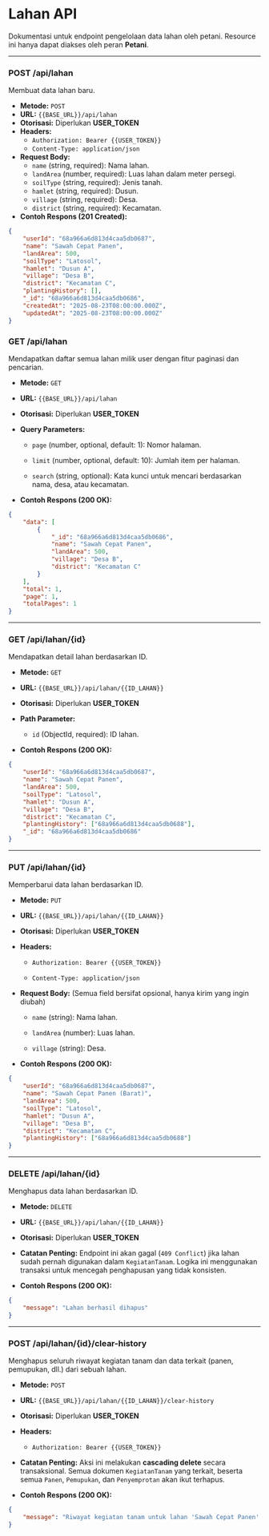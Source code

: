 # Lahan API
Dokumentasi untuk endpoint pengelolaan data lahan oleh petani. Resource ini hanya dapat diakses oleh peran **Petani**.

---

### POST /api/lahan
Membuat data lahan baru.

- **Metode:** `POST`
- **URL:** `{{BASE_URL}}/api/lahan`
- **Otorisasi:** Diperlukan **USER_TOKEN**
- **Headers:**
    - `Authorization: Bearer {{USER_TOKEN}}`
    - `Content-Type: application/json`
- **Request Body:**
    - `name` (string, required): Nama lahan.
    - `landArea` (number, required): Luas lahan dalam meter persegi.
    - `soilType` (string, required): Jenis tanah.
    - `hamlet` (string, required): Dusun.
    - `village` (string, required): Desa.
    - `district` (string, required): Kecamatan.
- **Contoh Respons (201 Created):**
```json
{
    "userId": "68a966a6d813d4caa5db0687",
    "name": "Sawah Cepat Panen",
    "landArea": 500,
    "soilType": "Latosol",
    "hamlet": "Dusun A",
    "village": "Desa B",
    "district": "Kecamatan C",
    "plantingHistory": [],
    "_id": "68a966a6d813d4caa5db0686",
    "createdAt": "2025-08-23T08:00:00.000Z",
    "updatedAt": "2025-08-23T08:00:00.000Z"
}
```

### GET /api/lahan

Mendapatkan daftar semua lahan milik user dengan fitur paginasi dan pencarian.

-   **Metode:** `GET`

-   **URL:** `{{BASE_URL}}/api/lahan`

-   **Otorisasi:** Diperlukan **USER_TOKEN**

-   **Query Parameters:**

    -   `page` (number, optional, default: 1): Nomor halaman.

    -   `limit` (number, optional, default: 10): Jumlah item per halaman.

    -   `search` (string, optional): Kata kunci untuk mencari berdasarkan nama, desa, atau kecamatan.

-   **Contoh Respons (200 OK):**



```JSON
{
    "data": [
        {
            "_id": "68a966a6d813d4caa5db0686",
            "name": "Sawah Cepat Panen",
            "landArea": 500,
            "village": "Desa B",
            "district": "Kecamatan C"
        }
    ],
    "total": 1,
    "page": 1,
    "totalPages": 1
}

```

* * * * *

### GET /api/lahan/{id}

Mendapatkan detail lahan berdasarkan ID.

-   **Metode:** `GET`

-   **URL:** `{{BASE_URL}}/api/lahan/{{ID_LAHAN}}`

-   **Otorisasi:** Diperlukan **USER_TOKEN**

-   **Path Parameter:**

    -   `id` (ObjectId, required): ID lahan.

-   **Contoh Respons (200 OK):**



```JSON
{
    "userId": "68a966a6d813d4caa5db0687",
    "name": "Sawah Cepat Panen",
    "landArea": 500,
    "soilType": "Latosol",
    "hamlet": "Dusun A",
    "village": "Desa B",
    "district": "Kecamatan C",
    "plantingHistory": ["68a966a6d813d4caa5db0688"],
    "_id": "68a966a6d813d4caa5db0686"
}

```

* * * * *

### PUT /api/lahan/{id}

Memperbarui data lahan berdasarkan ID.

-   **Metode:** `PUT`

-   **URL:** `{{BASE_URL}}/api/lahan/{{ID_LAHAN}}`

-   **Otorisasi:** Diperlukan **USER_TOKEN**

-   **Headers:**

    -   `Authorization: Bearer {{USER_TOKEN}}`

    -   `Content-Type: application/json`

-   **Request Body:** (Semua field bersifat opsional, hanya kirim yang ingin diubah)

    -   `name` (string): Nama lahan.

    -   `landArea` (number): Luas lahan.

    -   `village` (string): Desa.

-   **Contoh Respons (200 OK):**



```JSON
{
    "userId": "68a966a6d813d4caa5db0687",
    "name": "Sawah Cepat Panen (Barat)",
    "landArea": 500,
    "soilType": "Latosol",
    "hamlet": "Dusun A",
    "village": "Desa B",
    "district": "Kecamatan C",
    "plantingHistory": ["68a966a6d813d4caa5db0688"]
}

```

* * * * *

### DELETE /api/lahan/{id}

Menghapus data lahan berdasarkan ID.

-   **Metode:** `DELETE`

-   **URL:** `{{BASE_URL}}/api/lahan/{{ID_LAHAN}}`

-   **Otorisasi:** Diperlukan **USER_TOKEN**

-   **Catatan Penting:** Endpoint ini akan gagal (`409 Conflict`) jika lahan sudah pernah digunakan dalam `KegiatanTanam`. Logika ini menggunakan transaksi untuk mencegah penghapusan yang tidak konsisten.

-   **Contoh Respons (200 OK):**



```JSON
{
    "message": "Lahan berhasil dihapus"
}

```

* * * * *

### POST /api/lahan/{id}/clear-history

Menghapus seluruh riwayat kegiatan tanam dan data terkait (panen, pemupukan, dll.) dari sebuah lahan.

-   **Metode:** `POST`

-   **URL:** `{{BASE_URL}}/api/lahan/{{ID_LAHAN}}/clear-history`

-   **Otorisasi:** Diperlukan **USER_TOKEN**

-   **Headers:**

    -   `Authorization: Bearer {{USER_TOKEN}}`

-   **Catatan Penting:** Aksi ini melakukan **cascading delete** secara transaksional. Semua dokumen `KegiatanTanam` yang terkait, beserta semua `Panen`, `Pemupukan`, dan `Penyemprotan` akan ikut terhapus.

-   **Contoh Respons (200 OK):**



```JSON
{
    "message": "Riwayat kegiatan tanam untuk lahan 'Sawah Cepat Panen' berhasil dibersihkan."
}
```
